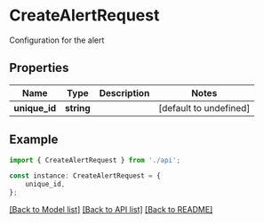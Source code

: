 # CreateAlertRequest

Configuration for the alert

## Properties

Name | Type | Description | Notes
------------ | ------------- | ------------- | -------------
**unique_id** | **string** |  | [default to undefined]

## Example

```typescript
import { CreateAlertRequest } from './api';

const instance: CreateAlertRequest = {
    unique_id,
};
```

[[Back to Model list]](../README.md#documentation-for-models) [[Back to API list]](../README.md#documentation-for-api-endpoints) [[Back to README]](../README.md)
